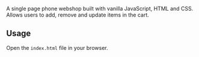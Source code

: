 A single page phone webshop built with vanilla JavaScript, HTML and CSS.
Allows users to add, remove and update items in the cart.

## Usage
Open the `index.html` file in your browser.


